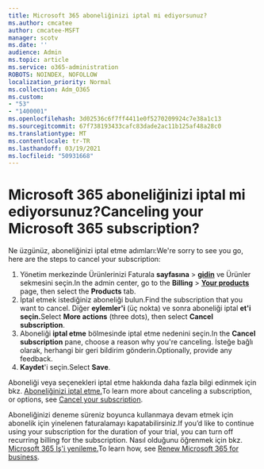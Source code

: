 ```yaml
---
title: Microsoft 365 aboneliğinizi iptal mi ediyorsunuz?
ms.author: cmcatee
author: cmcatee-MSFT
manager: scotv
ms.date: ''
audience: Admin
ms.topic: article
ms.service: o365-administration
ROBOTS: NOINDEX, NOFOLLOW
localization_priority: Normal
ms.collection: Adm_O365
ms.custom:
- "53"
- "1400001"
ms.openlocfilehash: 3d02536c6f7ff4411e0f5270209924c7e38a1c13
ms.sourcegitcommit: 67f738193433cafc83dade2ac11b125af48a28c0
ms.translationtype: MT
ms.contentlocale: tr-TR
ms.lasthandoff: 03/19/2021
ms.locfileid: "50931668"
---
```

# <a name="canceling-your-microsoft-365-subscription"></a><span data-ttu-id="82ccf-102">Microsoft 365 aboneliğinizi iptal mi ediyorsunuz?</span><span class="sxs-lookup"><span data-stu-id="82ccf-102">Canceling your Microsoft 365 subscription?</span></span>

<span data-ttu-id="82ccf-103">Ne üzgünüz, aboneliğinizi iptal etme adımları:</span><span class="sxs-lookup"><span data-stu-id="82ccf-103">We're sorry to see you go, here are the steps to cancel your subscription:</span></span>

1. <span data-ttu-id="82ccf-104">Yönetim merkezinde Ürünlerinizi Faturala **sayfasına**  >  **[gidin](https://go.microsoft.com/fwlink/p/?linkid=842054)** ve  Ürünler sekmesini seçin.</span><span class="sxs-lookup"><span data-stu-id="82ccf-104">In the admin center, go to the **Billing** > **[Your products](https://go.microsoft.com/fwlink/p/?linkid=842054)** page, then select the **Products** tab.</span></span>
2. <span data-ttu-id="82ccf-105">İptal etmek istediğiniz aboneliği bulun.</span><span class="sxs-lookup"><span data-stu-id="82ccf-105">Find the subscription that you want to cancel.</span></span> <span data-ttu-id="82ccf-106">Diğer **eylemler'i** (üç nokta) ve sonra aboneliği iptal **et'i seçin.**</span><span class="sxs-lookup"><span data-stu-id="82ccf-106">Select **More actions** (three dots), then select **Cancel subscription**.</span></span>
3. <span data-ttu-id="82ccf-107">Aboneliği **iptal etme** bölmesinde iptal etme nedenini seçin.</span><span class="sxs-lookup"><span data-stu-id="82ccf-107">In the **Cancel subscription** pane, choose a reason why you're canceling.</span></span> <span data-ttu-id="82ccf-108">İsteğe bağlı olarak, herhangi bir geri bildirim gönderin.</span><span class="sxs-lookup"><span data-stu-id="82ccf-108">Optionally, provide any feedback.</span></span>
4. <span data-ttu-id="82ccf-109">**Kaydet**'i seçin.</span><span class="sxs-lookup"><span data-stu-id="82ccf-109">Select **Save**.</span></span>

<span data-ttu-id="82ccf-110">Aboneliği veya seçenekleri iptal etme hakkında daha fazla bilgi edinmek için bkz. [Aboneliğinizi iptal etme.](https://docs.microsoft.com/microsoft-365/commerce/subscriptions/cancel-your-subscription)</span><span class="sxs-lookup"><span data-stu-id="82ccf-110">To learn more about canceling a subscription, or options, see [Cancel your subscription](https://docs.microsoft.com/microsoft-365/commerce/subscriptions/cancel-your-subscription).</span></span>

<span data-ttu-id="82ccf-111">Aboneliğinizi deneme süreniz boyunca kullanmaya devam etmek için abonelik için yinelenen faturalamayı kapatabilirsiniz.</span><span class="sxs-lookup"><span data-stu-id="82ccf-111">If you’d like to continue using your subscription for the duration of your trial, you can turn off recurring billing for the subscription.</span></span> <span data-ttu-id="82ccf-112">Nasıl olduğunu öğrenmek için bkz. [Microsoft 365 İş'i yenileme.](https://docs.microsoft.com/microsoft-365/commerce/subscriptions/renew-your-subscription)</span><span class="sxs-lookup"><span data-stu-id="82ccf-112">To learn how, see [Renew Microsoft 365 for business](https://docs.microsoft.com/microsoft-365/commerce/subscriptions/renew-your-subscription).</span></span>